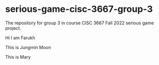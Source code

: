 # serious-game-cisc-3667-group-3
The repository for group 3 in course CISC 3667 Fall 2022 serious game project. 

Hi I am Farukh

This is Jungmin Moon

This is Mary